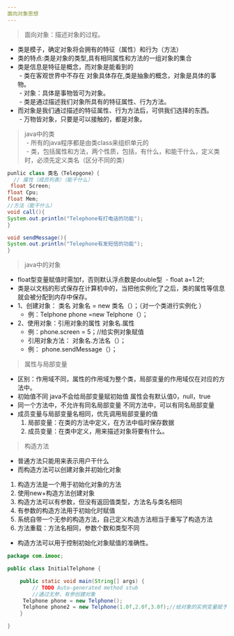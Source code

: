 ```yaml
---
面向对象思想
---  
```

> 面向对象：描述对象的过程。  
  - 类是模子，确定对象将会拥有的特征（属性）和行为（方法）  
  - 类的特点:类是对象的类型,具有相同属性和方法的一组对象的集合  
  - 类是信息是特征是概念，而对象是能看到的  
  - 类在客观世界中不存在  对象具体存在,类是抽象的概念，对象是具体的事物。  
  - 对象：具体是事物皆可为对象。  
  - 类是通过描述我们对象所具有的特征属性、行为方法。  
  - 而对象是我们通过描述的特征属性、行为方法后，可供我们选择的东西。  
  - 万物皆对象，只要是可以接触的，都是对象。  

> java中的类  
  - 所有的java程序都是由类class来组织单元的  
  - 类，包括属性和方法，两个性质，包括，有什么，和能干什么，定义类时，必须先定义类名（区分不同的类）  
```java  
punlic class 类名（Telepgone）{
  // 属性（成员列表）（能干什么）
 float Screen;
float Cpu;
float Mem;
//方法（能干什么）
void call(){
System.out.println("Telephone有打电话的功能");
}

void sendMessage(){
System.out.println("Telephone有发短信的功能");
}
```  

> java中的对象  
- float型变量赋值时需加f，否则默认浮点数是double型
  - float a=1.2f;  
- 类是以文档的形式保存在计算机中的，当把他实例化了之后，类的属性等信息就会被分配到内存中保存。  
- 1、创建对象： 类名 对象名 = new 类名（）；（对一个类进行实例化 ）  
    - 例：Telphone phone =new Telphone（）；  
- 2、使用对象：引用对象的属性 对象名.属性  
    - 例：phone.screen = 5；//给实例对象赋值  
    - 引用对象方法： 对象名.方法名（）；  
    - 例： phone.sendMessage（）；  

> 属性与局部变量  
- 区别：作用域不同，属性的作用域为整个类，局部变量的作用域仅在对应的方法中。  
- 初始值不同 java不会给局部变量赋初始值 属性会有默认值0，null，true  
- 同一个方法中，不允许有同名局部变量 不同方法中，可以有同名局部变量  
- 成员变量与局部变量名相同，优先调用局部变量的值  
  1. 局部变量：在类的方法中定义，在方法中临时保存数据  
  2. 成员变量：在类中定义，用来描述对象将要有什么。  

> 构造方法  
- 普通方法只能用来表示用户干什么  
- 而构造方法可以创建对象并初始化对象  
1. 构造方法是一个用于初始化对象的方法
2. 使用new+构造方法创建对象
3. 构造方法可以有参数，但没有返回值类型，方法名与类名相同
4. 有参数的构造方法用于初始化时赋值
5. 系统自带一个无参的构造方法，自己定义构造方法相当于重写了构造方法
6. 方法重载：方法名相同，参数个数和类型不同  
- 构造方法可以用于控制初始化对象赋值的准确性。  
```java  
package com.imooc;

public class InitialTelphone {

	public static void main(String[] args) {
		// TODO Auto-generated method stub
		//通过无参、有参创建对象
     Telphone phone = new Telphone();
     Telphone phone2 = new Telphone(1.0f,2.0f,3.0f);//给对象的实例变量赋予初值
	}

}
```
  
